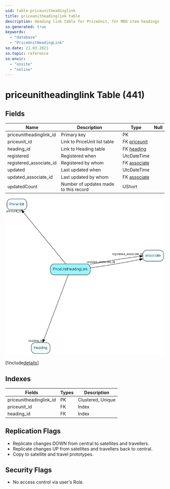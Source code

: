 ```yaml
---
uid: table-priceunitheadinglink
title: priceunitheadinglink table
description: Heading link table for PriceUnit, for MDO item headings
so.generated: true
keywords:
  - "database"
  - "PriceUnitHeadingLink"
so.date: 21.03.2021
so.topic: reference
so.envir:
  - "onsite"
  - "online"
---
```


# priceunitheadinglink Table (441)

## Fields

| Name | Description | Type | Null |
|------|-------------|------|:----:|
|priceunitheadinglink\_id|Primary key|PK| |
|priceunit\_id|Link to PriceUnit list table|FK [priceunit](priceunit.md)| |
|heading\_id|Link to Heading table|FK [heading](heading.md)| |
|registered|Registered when|UtcDateTime| |
|registered\_associate\_id|Registered by whom|FK [associate](associate.md)| |
|updated|Last updated when|UtcDateTime| |
|updated\_associate\_id|Last updated by whom|FK [associate](associate.md)| |
|updatedCount|Number of updates made to this record|UShort| |


![PriceUnitHeadingLink table relationship diagram](./media/PriceUnitHeadingLink.png)

[!include[details](./includes/PriceUnitHeadingLink.md)]

## Indexes

| Fields | Types | Description |
|--------|-------|-------------|
|priceunitheadinglink\_id |PK |Clustered, Unique |
|priceunit\_id |FK |Index |
|heading\_id |FK |Index |

## Replication Flags

* Replicate changes DOWN from central to satellites and travellers.
* Replicate changes UP from satellites and travellers back to central.
* Copy to satellite and travel prototypes.

## Security Flags

* No access control via user's Role.

